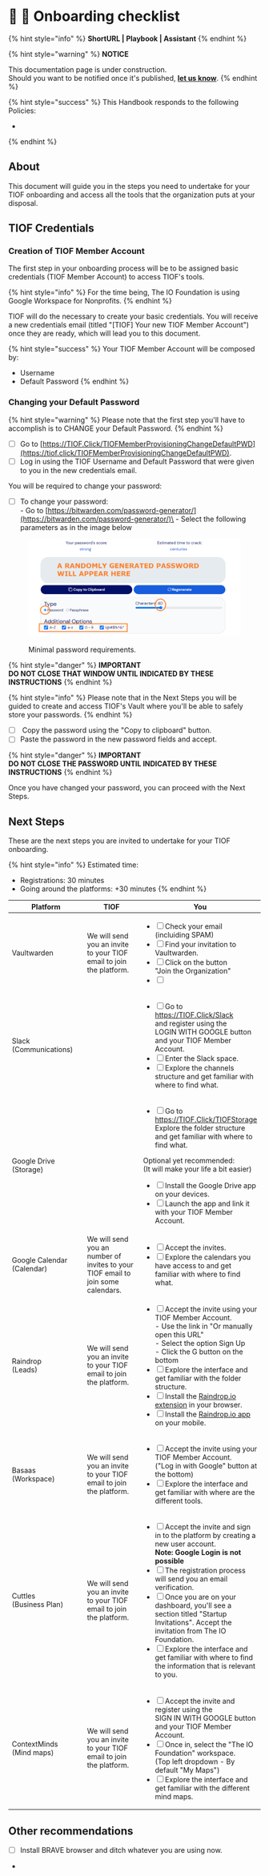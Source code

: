 # 📓 🚧 Onboarding checklist

{% hint style="info" %}
**ShortURL | Playbook | Assistant**
{% endhint %}

{% hint style="warning" %}
**NOTICE**

This documentation page is under construction.\
Should you want to be notified once it's published, [**let us know**](https://tiof.click/TIOFTarianUpdatesService).
{% endhint %}

{% hint style="success" %}
This Handbook responds to the following Policies:

*
{% endhint %}

## About

This document will guide you in the steps you need to undertake for your TIOF onboarding and access all the tools that the organization puts at your disposal.

## TIOF Credentials

### Creation of TIOF Member Account

The first step in your onboarding process will be to be assigned basic credentials (TIOF Member Account) to access TIOF's tools.

{% hint style="info" %}
For the time being, The IO Foundation is using Google Workspace for Nonprofits.
{% endhint %}

TIOF will do the necessary to create your basic credentials. You will receive a new credentials email (titled "\[TIOF] Your new TIOF Member Account") once they are ready, which will lead you to this document.

{% hint style="success" %}
Your TIOF Member Account will be composed by:

* Username
* Default Password
{% endhint %}

### Changing your Default Password

{% hint style="warning" %}
Please note that the first step you'll have to accomplish is to CHANGE your Default Password.
{% endhint %}

* [ ] Go to [https://TIOF.Click/TIOFMemberProvisioningChangeDefaultPWD](https://tiof.click/TIOFMemberProvisioningChangeDefaultPWD).
* [ ] Log in using the TIOF Username and Default Password that were given to you in the new credentials email.

You will be required to change your password:

* [ ] To change your password:\
  \- Go to [https://bitwarden.com/password-generator/](https://bitwarden.com/password-generator/)\
  \- Select the following parameters as in the image below

<figure><img src="../../.gitbook/assets/Random.png" alt=""><figcaption><p>Minimal password requirements.</p></figcaption></figure>

{% hint style="danger" %}
**IMPORTANT**\
**DO NOT CLOSE THAT WINDOW UNTIL INDICATED BY THESE INSTRUCTIONS**
{% endhint %}

{% hint style="info" %}
Please note that in the Next Steps you will be guided to create and access TIOF's Vault where you'll be able to safely store your passwords.
{% endhint %}

* [ ] &#x20;Copy the password using the "Copy to clipboard" button.
* [ ] Paste the password in the new password fields and accept.

{% hint style="danger" %}
**IMPORTANT**\
**DO NOT CLOSE THE PASSWORD UNTIL INDICATED BY THESE INSTRUCTIONS**
{% endhint %}

Once you have changed your password, you can proceed with the Next Steps.

## Next Steps

These are the next steps you are invited to undertake for your TIOF onboarding.

{% hint style="info" %}
Estimated time:

* Registrations: 30 minutes
* Going around the platforms: +30 minutes
{% endhint %}



<table><thead><tr><th width="191.33333333333331">Platform</th><th width="213">TIOF</th><th>You</th></tr></thead><tbody><tr><td>Vaultwarden</td><td>We will send you an invite to your TIOF email to join the platform.</td><td><ul class="contains-task-list"><li><input type="checkbox">Check your email (incluiding SPAM)</li><li><input type="checkbox">Find your invitation to Vaultwarden.</li><li><input type="checkbox">Click on the button<br>"Join the Organization"</li><li><input type="checkbox"></li></ul></td></tr><tr><td>Slack<br>(Communications)</td><td></td><td><ul class="contains-task-list"><li><input type="checkbox">Go to<br><a href="https://tiof.click/Slack">https://TIOF.Click/Slack</a><br>and register using the <br>LOGIN WITH GOOGLE button<br>and your TIOF Member Account.</li><li><input type="checkbox">Enter the Slack space.</li><li><input type="checkbox">Explore the channels structure and get familiar with where to find what.</li></ul></td></tr><tr><td>Google Drive<br>(Storage)</td><td></td><td><ul class="contains-task-list"><li><input type="checkbox">Go to<br><a href="https://tiof.click/TIOFStorage">https://TIOF.Click/TIOFStorage</a><br>Explore the folder structure and get familiar with where to find what.</li></ul><p>Optional yet recommended:<br>(It will make your life a bit easier)</p><ul class="contains-task-list"><li><input type="checkbox">Install the Google Drive app on your devices.</li><li><input type="checkbox">Launch the app and link it with your TIOF Member Account.</li></ul><p></p></td></tr><tr><td>Google Calendar<br>(Calendar)</td><td>We will send you an number of invites to your TIOF email to join some calendars.</td><td><ul class="contains-task-list"><li><input type="checkbox">Accept the invites.</li><li><input type="checkbox">Explore the calendars you have access to and get familiar with where to find what.</li></ul></td></tr><tr><td>Raindrop<br>(Leads)</td><td>We will send you an invite to your TIOF email to join the platform.</td><td><ul class="contains-task-list"><li><input type="checkbox">Accept the invite using your TIOF Member Account.<br>- Use the link in "Or manually open this URL"<br>- Select the option Sign Up<br>- Click the G button on the bottom</li><li><input type="checkbox">Explore the interface and get familiar with the folder structure.</li><li><input type="checkbox">Install the <a href="https://raindrop.io/download">Raindrop.io extension</a> in your browser.</li><li><input type="checkbox">Install the <a href="https://raindrop.io/download">Raindrop.io app</a> on your mobile.</li></ul></td></tr><tr><td>Basaas<br>(Workspace)</td><td>We will send you an invite to your TIOF email to join the platform.</td><td><ul class="contains-task-list"><li><input type="checkbox">Accept the invite using your TIOF Member Account.<br>("Log in with Google" button at the bottom)</li><li><input type="checkbox">Explore the interface and get familiar with where are the different tools.</li></ul></td></tr><tr><td>Cuttles<br>(Business Plan)</td><td>We will send you an invite to your TIOF email to join the platform.</td><td><ul class="contains-task-list"><li><input type="checkbox">Accept the invite and sign in to the platform by creating a new user account.<br><strong>Note: Google Login is not possible</strong></li><li><input type="checkbox">The registration process will send you an email verification.</li><li><input type="checkbox">Once you are on your dashboard, you'll see a section titled "Startup Invitations". Accept the invitation from The IO Foundation.</li><li><input type="checkbox">Explore the interface and get familiar with where to find the information that is relevant to you.</li></ul></td></tr><tr><td>ContextMinds<br>(Mind maps)</td><td>We will send you an invite to your TIOF email to join the platform.</td><td><ul class="contains-task-list"><li><input type="checkbox">Accept the invite and register using the <br>SIGN IN WITH GOOGLE button and your TIOF Member Account.</li><li><input type="checkbox">Once in, select the "The IO Foundation" workspace.<br>(Top left dropdown - By default "My Maps")</li><li><input type="checkbox">Explore the interface and get familiar with the different mind maps.</li></ul></td></tr></tbody></table>



## Other recommendations

* [ ] Install BRAVE browser and ditch whatever you are using now.
*

